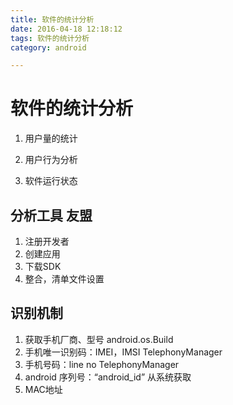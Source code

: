 ```yaml
---
title: 软件的统计分析
date: 2016-04-18 12:18:12
tags: 软件的统计分析
category: android

---
```


# 软件的统计分析

1. 用户量的统计

2. 用户行为分析

3. 软件运行状态


## 分析工具 友盟
1. 注册开发者
2. 创建应用
3. 下载SDK
4. 整合，清单文件设置

## 识别机制
1. 获取手机厂商、型号  android.os.Build
2. 手机唯一识别码：IMEI，IMSI TelephonyManager
3. 手机号码：line no TelephonyManager
4.  android 序列号：“android_id” 从系统获取
5.  MAC地址